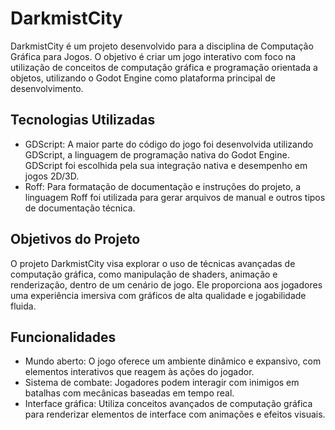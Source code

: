 # DarkmistCity

DarkmistCity é um projeto desenvolvido para a disciplina de Computação Gráfica para Jogos. O objetivo é criar um jogo interativo com foco na utilização de conceitos de computação gráfica e programação orientada a objetos, utilizando o Godot Engine como plataforma principal de desenvolvimento.

## Tecnologias Utilizadas

- GDScript: A maior parte do código do jogo foi desenvolvida utilizando GDScript, a linguagem de programação nativa do Godot Engine. GDScript foi escolhida pela sua integração nativa e desempenho em jogos 2D/3D.
- Roff: Para formatação de documentação e instruções do projeto, a linguagem Roff foi utilizada para gerar arquivos de manual e outros tipos de documentação técnica.

## Objetivos do Projeto

O projeto DarkmistCity visa explorar o uso de técnicas avançadas de computação gráfica, como manipulação de shaders, animação e renderização, dentro de um cenário de jogo. Ele proporciona aos jogadores uma experiência imersiva com gráficos de alta qualidade e jogabilidade fluida.

## Funcionalidades

- Mundo aberto: O jogo oferece um ambiente dinâmico e expansivo, com elementos interativos que reagem às ações do jogador.
- Sistema de combate: Jogadores podem interagir com inimigos em batalhas com mecânicas baseadas em tempo real.
- Interface gráfica: Utiliza conceitos avançados de computação gráfica para renderizar elementos de interface com animações e efeitos visuais.

